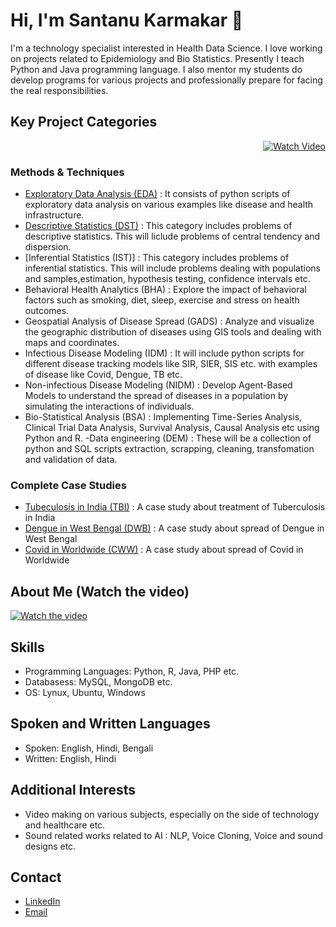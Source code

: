 # Hi, I'm Santanu Karmakar 👋

I'm a technology specialist interested in Health Data Science. I love working on projects related to Epidemiology and Bio Statistics. Presently I teach Python and Java programming language. I also mentor my students do develop programs for various projects and professionally prepare for facing the real responsibilities.

## Key Project Categories

<p align="right">
  <a href="https://www.youtube.com/watch?v=9jBWk1SDq9g" target="_blank">
    <img src="https://img.shields.io/badge/take_a_tour-watch_a_video-blue" alt="Watch Video">
  </a>
</p>

### Methods & Techniques

- [Exploratory Data Analysis (EDA)](https://github.com/fromsantanu/EDA-Main) : It consists of python scripts of exploratory data analysis on various examples like disease and health infrastructure.
- [Descriptive Statistics (DST)](https://github.com/fromsantanu/STM-Main) : This category includes problems of descriptive statistics. This will liclude problems of central tendency and dispersion.
- [Inferential Statistics (IST)] : This category includes problems of inferential statistics. This will include problems dealing with populations and samples,estimation, hypothesis testing, confidence intervals etc.
- Behavioral Health Analytics (BHA) : Explore the impact of behavioral factors such as smoking, diet, sleep, exercise and stress on health outcomes.
- Geospatial Analysis of Disease Spread (GADS) : Analyze and visualize the geographic distribution of diseases using GIS tools and dealing with maps and coordinates.
- Infectious Disease Modeling (IDM) : It will include python scripts for different disease tracking models like SIR, SIER, SIS etc. with examples of disease like Covid, Dengue, TB etc.
- Non-infectious Disease Modeling (NIDM) : Develop Agent-Based Models to understand the spread of diseases in a population by simulating the interactions of individuals.
- Bio-Statistical Analysis (BSA) : Implementing Time-Series Analysis, Clinical Trial Data Analysis, Survival Analysis, Causal Analysis etc using Python and R.
-Data engineering (DEM) : These will be a collection of python and SQL scripts extraction, scrapping, cleaning, transfomation and validation of data.

### Complete Case Studies

- [Tubeculosis in India (TBI)](https://github.com/fromsantanu/TBI-Main) : A case study about treatment of Tuberculosis in India
- [Dengue in West Bengal (DWB)](https://github.com/fromsantanu/DWB-Main) : A case study about spread of Dengue in West Bengal
- [Covid in Worldwide (CWW)](https://github.com/fromsantanu/CWW-Main) : A case study about spread of Covid in Worldwide 

## About Me (Watch the video) 
[![Watch the video](https://img.youtube.com/vi/9Fm0vvlb7JQ/hqdefault.jpg)](https://www.youtube.com/watch?v=9Fm0vvlb7JQ)


## Skills
- Programming Languages: Python, R, Java, PHP etc.
- Databasess: MySQL, MongoDB etc.
- OS: Lynux, Ubuntu, Windows

## Spoken and Written Languages
- Spoken: English, Hindi, Bengali
- Written: English, Hindi

## Additional Interests
- Video making on various subjects, especially on the side of technology and healthcare etc.
- Sound related works related to AI : NLP, Voice Cloning, Voice and sound designs etc.

## Contact
- [LinkedIn](https://www.linkedin.com/in/santanukarmakar/)
- [Email](mailto:fromsantanu@gmailcom)
